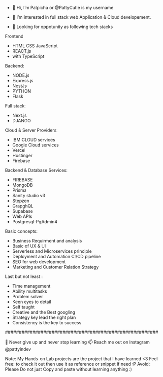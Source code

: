 - 👋 Hi, I’m Patpicha or @PattyCutie is my username
- 👀 I’m interested in full stack web Application & Cloud developement.

- 💞️ Looking for oppotunity as following tech stacks

Frontend
  - HTML CSS JavaScript
  - REACT.js
  - with TypeScript
  
Backend:
  - NODE.js
  - Express.js
  - NestJs
  - PYTHON
  - Flask

Full stack:
  - Next.js
  - DJANGO
 
Cloud & Server Providers:
  - IBM CLOUD services
  - Google Cloud services
  - Vercel 
  - Hostinger
  - Firebase

Backend & Database Services:
  - FIREBASE
  - MongoDB
  - Prisma
  - Sanity studio v3
  - Stepzen
  - GrapghQL
  - Supabase  
  - Web APIs
  - Postgresql-PgAdmin4
  
Basic concepts:
  - Business Requirment and analysis
  - Basic of UX & UI
  - Serverless and Microservices principle
  - Deployment and Automation CI/CD pipeline
  - SEO for web development
  - Marketing and Customer Relation Strategy
  
Last but not least : 
  - Time management
  - Ability multitasks
  - Problem solver
  - Keen eyes to detail
  - Self taught 
  - Creative and the Best googling
  - Strategy key lead the right plan
  - Consistency is the key to success  
 
 ########################################################
 
 🌱 Never give up and never stop learning
 📫 Reach me out on Instagram @pattyindev
 
  Note: My Hands-on Lab projects are the project that I have learned <3
  Feel free: to check it out then use it as reference or snippet if need :P
  Avoid: Please Do not just Copy and paste without learning anything :)

<!---
PattyCutie/PattyCutie is a ✨ special ✨ repository because its `README.md` (this file) appears on your GitHub profile.
You can click the Preview link to take a look at your changes.
--->
